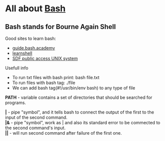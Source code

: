 # All about [Bash](https://ru.wikipedia.org/wiki/Bash)

## **Bash** stands for Bourne Again Shell  

Good sites to learn bash:

- [guide.bash.academy](https://guide.bash.academy)
- [learnshell](https://www.learnshell.org)
- [SDF public access UNIX system](https://sdf.org/)

Usefull info

- To run txt files with bash print: bash file.txt
- To run files with bash tag: ./file
- We can add bash tag(#!/usr/bin/env bash) to any type of file

**PATH** - variable contains a set of directories that should be searched for programs.

**|** - pipe "symbol", and it tells bash to connect the output of the first to the input of the second command.  
**|&** - pipe "symbol", work as | and also its standard error to be commected to the second command's input.  
**||** - will run second command after failure of the first one.
